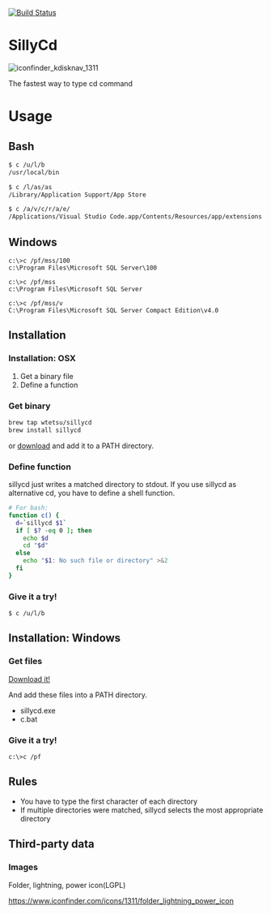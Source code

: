 [![Build Status](https://travis-ci.com/wtetsu/sillycd.svg?branch=master)](https://travis-ci.com/wtetsu/sillycd)

# SillyCd

![iconfinder_kdisknav_1311](https://user-images.githubusercontent.com/515948/71973704-02de0300-3253-11ea-88da-8e8129647a98.png)

The fastest way to type cd command

# Usage

## Bash

```sh
$ c /u/l/b
/usr/local/bin

$ c /l/as/as
/Library/Application Support/App Store

$ c /a/v/c/r/a/e/
/Applications/Visual Studio Code.app/Contents/Resources/app/extensions

```

## Windows

```
c:\>c /pf/mss/100
c:\Program Files\Microsoft SQL Server\100

c:\>c /pf/mss
c:\Program Files\Microsoft SQL Server

c:\>c /pf/mss/v
C:\Program Files\Microsoft SQL Server Compact Edition\v4.0
```

## Installation

### Installation: OSX

1. Get a binary file
1. Define a function

### Get binary

```sh
brew tap wtetsu/sillycd
brew install sillycd
```

or [download](https://github.com/wtetsu/sillycd/releases/download/v1.0.0/sillycd-v1.0.0-darwin-amd64.zip) and add it to a PATH directory.

### Define function

sillycd just writes a matched directory to stdout. If you use sillycd as alternative cd, you have to define a shell function.

```sh
# For bash:
function c() {
  d=`sillycd $1`
  if [ $? -eq 0 ]; then
    echo $d
    cd "$d"
  else
    echo "$1: No such file or directory" >&2
  fi
}
```

### Give it a try!

```
$ c /u/l/b
```

## Installation: Windows

### Get files

[Download it!](https://github.com/wtetsu/sillycd/releases/download/v1.0.0/sillycd-v1.0.0-windows-amd64.zip)

And add these files into a PATH directory.

- sillycd.exe
- c.bat

### Give it a try!

```
c:\>c /pf
```

## Rules

- You have to type the first character of each directory
- If multiple directories were matched, sillycd selects the most appropriate directory

## Third-party data

### Images

Folder, lightning, power icon(LGPL)

https://www.iconfinder.com/icons/1311/folder_lightning_power_icon
